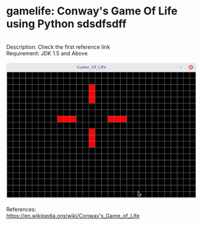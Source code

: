# gamelife: Conway's Game Of Life using Python sdsdfsdff

<br>Description: Check the first reference link
<br>Requirement: JDK 1.5 and Above
<br>
<br><img src="https://github.com/krishnakumar-bs/PY/blob/master/ScreenShot.png">
<br>
<br>References:
<br>https://en.wikipedia.org/wiki/Conway's_Game_of_Life
